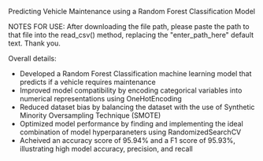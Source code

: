 Predicting Vehicle Maintenance using a Random Forest Classification Model

NOTES FOR USE:
After downloading the file path, please paste the path to that file into the read_csv() method, replacing the "enter_path_here" default text. Thank you.

Overall details:
- Developed a Random Forest Classification machine learning model that predicts if a vehicle requires maintenance
- Improved model compatibility by encoding categorical variables into numerical representations using OneHotEncoding
- Reduced dataset bias by balancing the dataset with the use of Synthetic Minority Oversampling Technique (SMOTE) 
- Optimized model performance by finding and implementing the ideal combination of model hyperparaneters using RandomizedSearchCV
- Acheived an accuracy score of 95.94% and a F1 score of 95.93%, illustrating high model accuracy, precision, and recall
